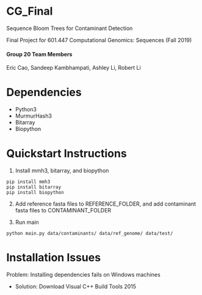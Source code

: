 # CG_Final
Sequence Bloom Trees for Contaminant Detection

Final Project for 601.447 Computational Genomics: Sequences (Fall 2019)

#### Group 20 Team Members
Eric Cao, Sandeep Kambhampati, Ashley Li, Robert Li 

# Dependencies
- Python3
- MurmurHash3
- Bitarray
- Biopython

# Quickstart Instructions
1. Install mmh3, bitarray, and biopython
```
pip install mmh3
pip install bitarray
pip install biopython
```

2. Add reference fasta files to REFERENCE_FOLDER, and add contaminant fasta files to CONTAMINANT_FOLDER

3. Run main
```
python main.py data/contaminants/ data/ref_genome/ data/test/
```

# Installation Issues
Problem: Installing dependencies fails on Windows machines
- Solution: Download Visual C++ Build Tools 2015
